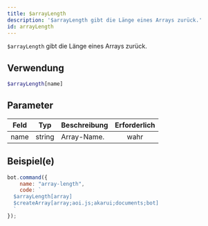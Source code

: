 ```yaml
---
title: $arrayLength
description: '$arrayLength gibt die Länge eines Arrays zurück.'
id: arrayLength
---
```


`$arrayLength` gibt die Länge eines Arrays zurück.

## Verwendung

```php
$arrayLength[name]
```

## Parameter

| Feld | Typ    | Beschreibung | Erforderlich |
| ---- | ------ | ------------ |:------------:|
| name | string | Array-Name.  |     wahr     |

## Beispiel(e)

```javascript
bot.command({
    name: "array-length",
    code: `
  $arrayLength[array]
  $createArray[array;aoi.js;akarui;documents;bot]
  `
});
```